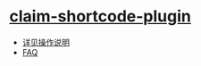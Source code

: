 # [claim-shortcode-plugin](https://github.com/frankie0736/iTypol-Helper)

- [详见操作说明](https://wpbricksdemo.xyz/preparations/)
- [FAQ](https://wpbricksdemo.xyz/faq/)
